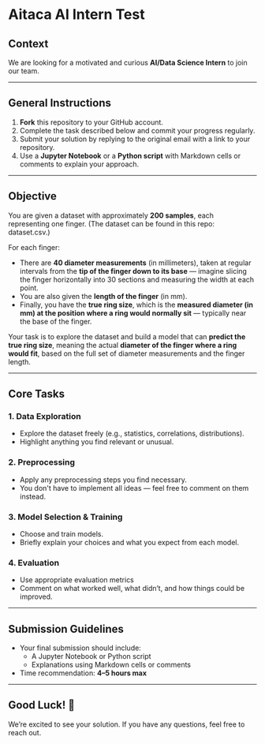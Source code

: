 # **Aitaca AI Intern Test**

## **Context**  
We are looking for a motivated and curious **AI/Data Science Intern** to join our team. 

---

## **General Instructions**  
1. **Fork** this repository to your GitHub account.  
2. Complete the task described below and commit your progress regularly.  
3. Submit your solution by replying to the original email with a link to your repository.  
4. Use a **Jupyter Notebook** or a **Python script** with Markdown cells or comments to explain your approach.  

---

## **Objective**  
You are given a dataset with approximately **200 samples**, each representing one finger. 
(The dataset can be found in this repo: dataset.csv.)

For each finger:
- There are **40 diameter measurements** (in millimeters), taken at regular intervals from the **tip of the finger down to its base** — imagine slicing the finger horizontally into 30 sections and measuring the width at each point.
- You are also given the **length of the finger** (in mm).
- Finally, you have the **true ring size**, which is the **measured diameter (in mm) at the position where a ring would normally sit** — typically near the base of the finger.

Your task is to explore the dataset and build a model that can **predict the true ring size**, meaning the actual **diameter of the finger where a ring would fit**, based on the full set of diameter measurements and the finger length.


---

## **Core Tasks**  

### **1. Data Exploration**  
- Explore the dataset freely (e.g., statistics, correlations, distributions).
- Highlight anything you find relevant or unusual.

### **2. Preprocessing**  
- Apply any preprocessing steps you find necessary.
- You don't have to implement all ideas — feel free to comment on them instead.

### **3. Model Selection & Training**  
- Choose and train models.
- Briefly explain your choices and what you expect from each model.

### **4. Evaluation**  
- Use appropriate evaluation metrics
- Comment on what worked well, what didn’t, and how things could be improved.

---


## **Submission Guidelines**  
- Your final submission should include:
  - A Jupyter Notebook or Python script
  - Explanations using Markdown cells or comments
- Time recommendation: **4–5 hours max**

---

## **Good Luck!** 🚀  
We’re excited to see your solution. If you have any questions, feel free to reach out.
